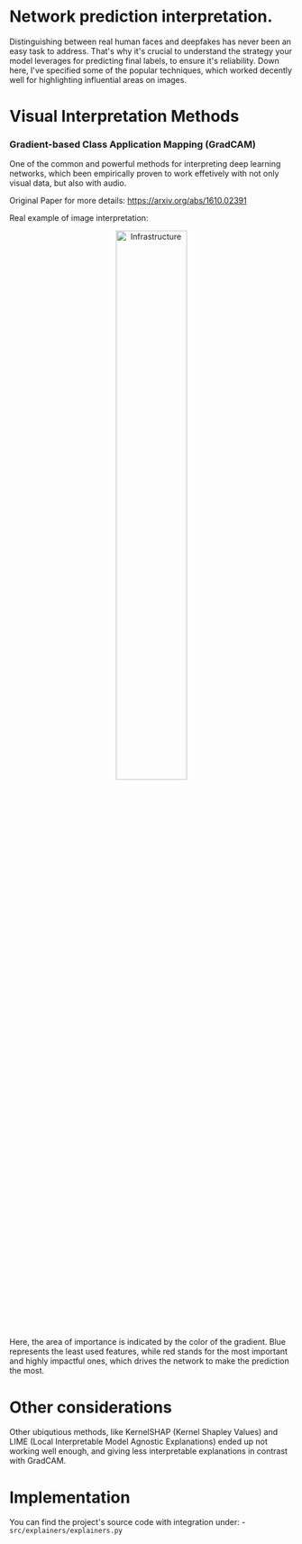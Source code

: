 # Network prediction interpretation.

Distinguishing between real human faces and deepfakes 
has never been an easy task to address. That's why it's crucial 
to understand the strategy your model leverages for predicting final labels,
to ensure it's reliability. Down here, I've specified some of the popular
techniques, which worked decently well for highlighting influential areas
on images.

# Visual Interpretation Methods

### Gradient-based Class Application Mapping (GradCAM)

One of the common and powerful methods for interpreting 
deep learning networks, which been empirically proven 
to work effetively with not only visual data, but also with audio.

Original Paper for more details: https://arxiv.org/abs/1610.02391

Real example of image interpretation:

<p align="center">
  <a><img src="./imgs/grad_cam/grad_cam_analysis.png" style="width: 50%; height: 50%" alt="Infrastructure"></a>
</p>

Here, the area of importance is indicated by the color of the gradient.
Blue represents the least used features, while red stands for the most
important and highly impactful ones, which drives the network 
to make the prediction the most. 

# Other considerations 

Other ubiqutious methods, like KernelSHAP (Kernel Shapley Values)
and LIME (Local Interpretable Model Agnostic Explanations) ended up
not working well enough, and giving less interpretable explanations
in contrast with GradCAM.

# Implementation
You can find the project's source code with integration under:
    - `src/explainers/explainers.py`

